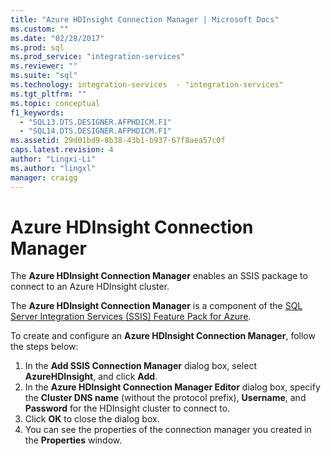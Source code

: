 ```yaml
---
title: "Azure HDInsight Connection Manager | Microsoft Docs"
ms.custom: ""
ms.date: "02/28/2017"
ms.prod: sql
ms.prod_service: "integration-services"
ms.reviewer: ""
ms.suite: "sql"
ms.technology: integration-services  - "integration-services"
ms.tgt_pltfrm: ""
ms.topic: conceptual
f1_keywords: 
  - "SQL13.DTS.DESIGNER.AFPHDICM.F1"
  - "SQL14.DTS.DESIGNER.AFPHDICM.F1"
ms.assetid: 29d01bd9-8b38-43b1-b937-67f8aea57c0f
caps.latest.revision: 4
author: "Lingxi-Li"
ms.author: "lingxl"
manager: craigg
---
```

# Azure HDInsight Connection Manager
The **Azure HDInsight Connection Manager** enables an SSIS package to connect to an Azure HDInsight cluster.

The **Azure HDInsight Connection Manager** is a component of the [SQL Server Integration Services (SSIS) Feature Pack for Azure](../../integration-services/azure-feature-pack-for-integration-services-ssis.md).

To create and configure an **Azure HDInsight Connection Manager**, follow the steps below:

1. In the **Add SSIS Connection Manager** dialog box, select **AzureHDInsight**, and click **Add**.
2. In the **Azure HDInsight Connection Manager Editor** dialog box, specify the **Cluster DNS name** (without the protocol prefix), **Username**, and **Password** for the HDInsight cluster to connect to.
3. Click **OK** to close the dialog box.
4. You can see the properties of the connection manager you created in the **Properties** window.
